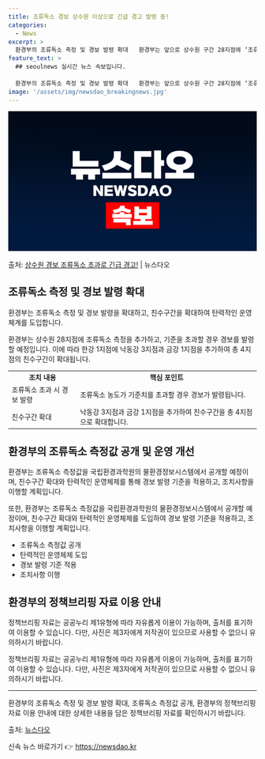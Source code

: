 ```yaml
---
title: 조류독소 경보 상수원 이상으로 긴급 경고 발령 중!
categories:
  - News
excerpt: >
  환경부의 조류독소 측정 및 경보 발령 확대   환경부는 앞으로 상수원 구간 28지점에 ‘조류독소’ 측정을 추…
feature_text: >
  ## seoulnews 실시간 뉴스 속보입니다.

  환경부의 조류독소 측정 및 경보 발령 확대   환경부는 앞으로 상수원 구간 28지점에 ‘조류독소’ 측정을 추…
image: '/assets/img/newsdao_breakingnews.jpg'
---
```


![뉴스다오 속보](/assets/img/newsdao_breakingnews.jpg)

<p>출처: <a href="https://newsdao.kr/4094" rel="dofollow">상수원 경보 조류독소 초과로 긴급 경고!</a> | 뉴스다오</p>

<h2 data-ke-size="size26">조류독소 측정 및 경보 발령 확대</h2>
환경부는 조류독소 측정 및 경보 발령을 확대하고, 친수구간을 확대하여 탄력적인 운영체계를 도입합니다.

<p data-ke-size="size16">환경부는 상수원 28지점에 조류독소 측정을 추가하고, 기준을 초과할 경우 경보를 발령할 예정입니다. 이에 따라 한강 1지점에 낙동강 3지점과 금강 1지점을 추가하여 총 4지점의 친수구간이 확대됩니다.</p>

<table>
    <tr>
        <td style="text-align: center; height: 17px;"><b>조치 내용</b></td>
        <td style="text-align: center; height: 17px;"><b>핵심 포인트</b></td>
    </tr>
    <tr>
        <td style="text-align: left; height: 17px;">조류독소 초과 시 경보 발령</td>
        <td style="text-align: left; height: 17px;">조류독소 농도가 기준치를 초과할 경우 경보가 발령됩니다.</td>
    </tr>
    <tr>
        <td style="text-align: left; height: 17px;">친수구간 확대</td>
        <td style="text-align: left; height: 17px;">낙동강 3지점과 금강 1지점을 추가하여 친수구간을 총 4지점으로 확대합니다.</td>
    </tr>
</table>

<h2 data-ke-size="size26">환경부의 조류독소 측정값 공개 및 운영 개선</h2>
환경부는 조류독소 측정값을 국립환경과학원의 물환경정보시스템에서 공개할 예정이며, 친수구간 확대와 탄력적인 운영체제를 통해 경보 발령 기준을 적용하고, 조치사항을 이행할 계획입니다.

<p data-ke-size="size16">또한, 환경부는 조류독소 측정값을 국립환경과학원의 물환경정보시스템에서 공개할 예정이며, 친수구간 확대와 탄력적인 운영체제를 도입하여 경보 발령 기준을 적용하고, 조치사항을 이행할 계획입니다.</p>

<ul>
    <li>조류독소 측정값 공개</li>
    <li>탄력적인 운영체제 도입</li>
    <li>경보 발령 기준 적용</li>
    <li>조치사항 이행</li>
</ul>

<h2 data-ke-size="size26">환경부의 정책브리핑 자료 이용 안내</h2>
정책브리핑 자료는 공공누리 제1유형에 따라 자유롭게 이용이 가능하며, 출처를 표기하여 이용할 수 있습니다. 다만, 사진은 제3자에게 저작권이 있으므로 사용할 수 없으니 유의하시기 바랍니다.

<p data-ke-size="size16">정책브리핑 자료는 공공누리 제1유형에 따라 자유롭게 이용이 가능하며, 출처를 표기하여 이용할 수 있습니다. 다만, 사진은 제3자에게 저작권이 있으므로 사용할 수 없으니 유의하시기 바랍니다.</p>

<hr>

환경부의 조류독소 측정 및 경보 발령 확대, 조류독소 측정값 공개, 환경부의 정책브리핑 자료 이용 안내에 대한 상세한 내용을 담은 정책브리핑 자료를 확인하시기 바랍니다.

출처: <a href="https://newsdao.kr/4094">뉴스다오</a> 

신속 뉴스 바로가기 👉 <a href="https://newsdao.kr" rel="dofollow">https://newsdao.kr</a>


